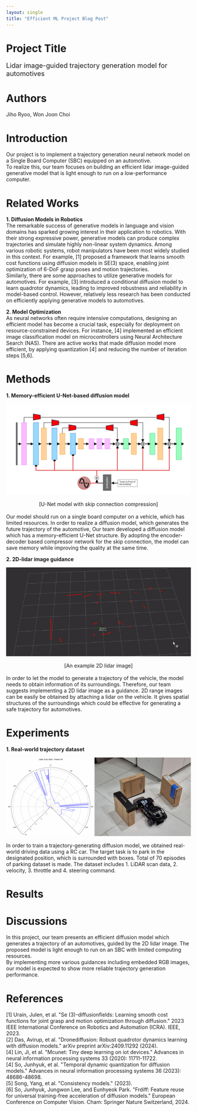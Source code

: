 ```yaml
---
layout: single
title: "Efficient ML Project Blog Post"
---
```


Project Title
=============
<span style="font-size:130%">Lidar image-guided trajectory generation model for automotives</span>

Authors
=======
Jiho Ryoo, Won Joon Choi

Introduction
============
Our project is to implement a trajectory generation neural network model on a Single Board Computer (SBC) equipped on an automotive.   
To realize this, our team focuses on building an efficient lidar image-guided generative model that is light enough to run on a low-performance computer.

Related Works
============
__1. Diffusion Models in Robotics__   
The remarkable success of generative models in language and vision domains has sparked growing interest in their application to robotics. With their strong expressive power, generative models can produce complex trajectories and simulate highly non-linear system dynamics. Among various robotic systems, robot manipulators have been most widely studied in this context. For example, [1] proposed a framework that learns smooth cost functions using diffusion models in SE(3) space, enabling joint optimization of 6-DoF grasp poses and motion trajectories.   
Similarly, there are some approaches to utilize generative models for automotives. For example, [3] introduced a conditional diffusion model to learn quadrotor dynamics, leading to improved robustness and reliability in model-based control. However, relatively less research has been conducted on efficiently applying generative models to automotives.

__2. Model Optimization__   
As neural networks often require intensive computations, designing an efficient model has become a crucial task, especially for deployment on resource-constrained devices. For instance, [4] implemented an efficient image classification model on microcontrollers using Neural Architecture Search (NAS). There are active works that made diffusion model more efficient, by applying quantization [4] and reducing the number of iteration steps [5,6].

Methods
=======
__1. Memory-efficient U-Net-based diffusion model__   
<p align="center">
  <img src="/assets/images/Efficient_ML_figure1.png">
</p>
<center>[U-Net model with skip connection compression]</center><br>
Our model should run on a single board computer on a vehicle, which has limited resources. In order to realize a diffusion model, which generates the future trajectory of the automotive, Our team developed a diffusion model which has a memory-efficient U-Net structure. By adopting the encoder-decoder based compressor network for the skip connection, the model can save memory while improving the quality at the same time.

__2. 2D-lidar image guidance__   
<p align="center">
  <img src="/assets/images/Efficient_ML_figure2.png">
</p>
<center>[An example 2D lidar image]</center><br>
In order to let the model to generate a trajectory of the vehicle, the model needs to obtain information of its surroundings. Therefore, our team suggests implementing a 2D lidar image as a guidance. 2D range images can be easily be obtained by attaching a lidar on the vehicle. It gives spatial structures of the surroundings which could be effective for generating a safe trajectory for automotives.

Experiments
===========
__1. Real-world trajectory dataset__
<p align="center">
  <img src="/assets/images/Efficient_ML_figure3.png">
</p>
In order to train a trajectory-generating diffusion model, we obtained real-world driving data using a RC car. The target task is to park in the designated position, which is surrounded with boxes. Total of 70 episodes of parking dataset is made. The dataset includes 1. LiDAR scan data, 2. velocity, 3. throttle and 4. steering command.

Results
=======

Discussions
===========
In this project, our team presents an efficient diffusion model which generates a trajectory of an automotives, guided by the 2D lidar image. The proposed model is light enough to run on an SBC with limited computing resources.   
By implementing more various guidances including embedded RGB images, our model is expected to show more reliable trajectory generation performance.

References
==========
[1] Urain, Julen, et al. "Se (3)-diffusionfields: Learning smooth cost functions for joint grasp and motion optimization through diffusion." 2023 IEEE International Conference on Robotics and Automation (ICRA). IEEE, 2023.   
[2] Das, Avirup, et al. "Dronediffusion: Robust quadrotor dynamics learning with diffusion models." arXiv preprint arXiv:2409.11292 (2024).   
[4] Lin, Ji, et al. "Mcunet: Tiny deep learning on iot devices." Advances in neural information processing systems 33 (2020): 11711-11722.   
[4] So, Junhyuk, et al. "Temporal dynamic quantization for diffusion models." Advances in neural information processing systems 36 (2023): 48686-48698.   
[5] Song, Yang, et al. "Consistency models." (2023).   
[6] So, Junhyuk, Jungwon Lee, and Eunhyeok Park. "Frdiff: Feature reuse for universal training-free acceleration of diffusion models." European Conference on Computer Vision. Cham: Springer Nature Switzerland, 2024.   
